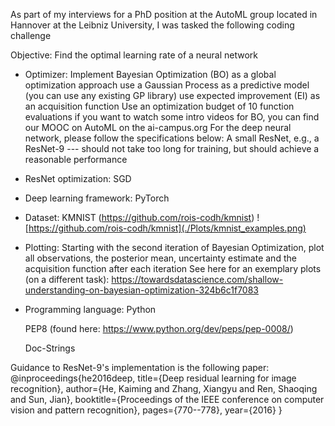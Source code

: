 As part of my interviews for a PhD position at the AutoML group located in
Hannover at the Leibniz University, I was tasked the following coding challenge

Objective: Find the optimal learning rate of a neural network

* Optimizer: Implement Bayesian Optimization (BO) as a global optimization
    approach use a Gaussian Process as a predictive model (you can use any
    existing GP library) use expected improvement (EI) as an acquisition
    function Use an optimization budget of 10 function evaluations if you
    want to watch some intro videos for BO, you can find our MOOC on AutoML
    on the ai-campus.org For the deep neural network, please follow the
    specifications below: A small ResNet, e.g., a ResNet-9 --- should not take
    too long for training, but should achieve a reasonable performance

* ResNet optimization: SGD

* Deep learning framework: PyTorch

* Dataset: KMNIST (https://github.com/rois-codh/kmnist)
    ![https://github.com/rois-codh/kmnist](./Plots/kmnist_examples.png)

* Plotting: Starting with the second iteration of Bayesian Optimization, 
    plot all
    observations, the posterior mean, uncertainty estimate and the acquisition
    function after each iteration See here for an exemplary plots (on a 
    different task):
    https://towardsdatascience.com/shallow-understanding-on-bayesian-optimization-324b6c1f7083

* Programming language:
    Python
  
    PEP8 (found here: https://www.python.org/dev/peps/pep-0008/)
  
    Doc-Strings


Guidance to ResNet-9's implementation is the following paper: 
@inproceedings{he2016deep,
  title={Deep residual learning for image recognition},
  author={He, Kaiming and Zhang, Xiangyu and Ren, Shaoqing and Sun, Jian},
  booktitle={Proceedings of the IEEE conference on computer vision and pattern recognition},
  pages={770--778},
  year={2016}
}